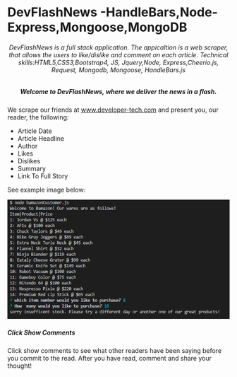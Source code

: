 # DevFlashNews -HandleBars,Node-Express,Mongoose,MongoDB
###### <center> DevFlashNews is a full stack application. The appicaltion is a web scraper, that allows the users to like/dislike and comment on each article. Technical skills:HTML5,CSS3,Bootstrap4, JS, Jquery,Node, Express,Cheerio.js, Request, Mongodb, Mongoose, HandleBars.js</center>

##### <center> Welcome to DevFlashNews, where we deliver the news in a flash.</center> 

We scrape our friends at www.developer-tech.com and present you, our reader, the following:

<ul>
<li>Article Date</li>
<li>Article Headline</li>
<li>Author</li>
<li>Likes</li>
<li>Dislikes</li>
<li>Summary</li>
<li> Link To Full Story </li> 
</ul>
 
 See example image below:

![Screenshot](https://github.com/tacrawford91/Bamazon-Node.js-MySQL/blob/master/HowToImage/Customer/CustomerFailure.PNG) <br>

##### Click Show Comments
Click show comments to see what other readers have been saying before you commit to the read.
After you have read, comment and share your thought!
